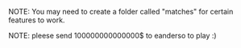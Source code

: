 NOTE: You may need to create a folder called "matches" for certain features to work.

NOTE: pleese send 100000000000000$ to eanderso to play :)
